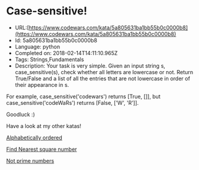 # Case-sensitive!

 - URL:[https://www.codewars.com/kata/5a805631ba1bb55b0c0000b8](https://www.codewars.com/kata/5a805631ba1bb55b0c0000b8)
 - Id: 5a805631ba1bb55b0c0000b8
 - Language: python
 - Completed on: 2018-02-14T14:11:10.965Z
 - Tags: Strings,Fundamentals
 - Description:
Your task is very simple. Given an input string s, case\_sensitive(s), check whether all letters are lowercase or not. Return True/False and a list of all the entries that are not lowercase in order of their appearance in s.

For example, case\_sensitive('codewars') returns [True, []], but case\_sensitive('codeWaRs') returns [False, ['W', 'R']].


Goodluck :)

Have a look at my other katas!

<a href="https://www.codewars.com/kata/5a8059b1fd577709860000f6">Alphabetically ordered </a>

<a href="https://www.codewars.com/kata/5a805d8cafa10f8b930005ba">Find Nearest square number </a>

<a href="https://www.codewars.com/kata/5a9a70cf5084d74ff90000f7">Not prime numbers </a>
